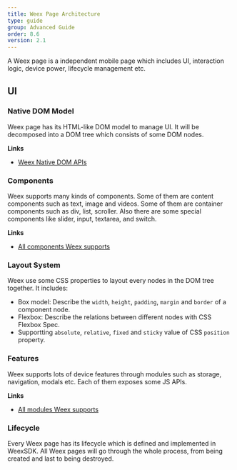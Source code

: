 ```yaml
---
title: Weex Page Architecture
type: guide
group: Advanced Guide
order: 8.6
version: 2.1
---
```


<!-- toc -->

A Weex page is a independent mobile page which includes UI, interaction logic, device power, lifecycle management etc.

## UI

### Native DOM Model

Weex page has its HTML-like DOM model to manage UI. It will be decomposed into a DOM tree which consists of some DOM nodes.

**Links**

* [Weex Native DOM APIs](../../references/native-dom-api.html)

### Components

Weex supports many kinds of components. Some of them are content components such as text, image and videos. Some of them are container components such as div, list, scroller. Also there are some special components like slider, input, textarea, and switch.

**Links**

* [All components Weex supports](../../references/components/index.html)

### Layout System

Weex use some CSS properties to layout every nodes in the DOM tree together. It includes:

* Box model: Describe the `width`, `height`, `padding`, `margin` and `border` of a component node.
* Flexbox: Describe the relations between different nodes with CSS Flexbox Spec.
* Supportting `absolute`, `relative`, `fixed` and `sticky` value of CSS `position` property.

### Features

Weex supports lots of device features through modules such as storage, navigation, modals etc. Each of them exposes some JS APIs.

**Links**

* [All modules Weex supports](../../references/modules/index.html)

### Lifecycle

Every Weex page has its lifecycle which is defined and implemented in WeexSDK. All Weex pages will go through the whole process, from being created and last to being destroyed.
